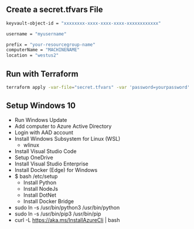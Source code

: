 ## Create a secret.tfvars File

```bash
keyvault-object-id = "xxxxxxxx-xxxx-xxxx-xxxx-xxxxxxxxxxxx"

username = "myusername"

prefix = "your-resourcegroup-name"
computerName = "MACHINENAME"
location = "westus2"
```

## Run with Terraform

```bash
terraform apply -var-file="secret.tfvars" -var 'password=yourpassword'
```

## Setup Windows 10

* Run Windows Update
* Add computer to Azure Active Directory
* Login with AAD account
* Install Windows Subsystem for Linux (WSL) 
  * wlinux
* Install Visual Studio Code
* Setup OneDrive
* Install Visual Studio Enterprise
* Install Docker (Edge) for Windows
* $ bash /etc/setup
  * Install Python
  * Install NodeJs
  * Install DotNet
  * Install Docker Bridge
* sudo ln -s /usr/bin/python3 /usr/bin/python
* sudo ln -s /usr/bin/pip3 /usr/bin/pip
* curl -L https://aka.ms/InstallAzureCli | bash